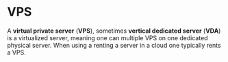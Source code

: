 # VPS

A **virtual private server** (**VPS**), sometimes **vertical dedicated server**
(**VDA**) is a virtualized server, meaning one can multiple VPS on one dedicated
physical server. When using a renting a server in a cloud one typically rents a
VPS.
